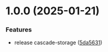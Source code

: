 # 1.0.0 (2025-01-21)

### Features

- release cascade-storage ([5da5631](https://github.com/yujiosaka/cascade-storage/commit/5da5631689bc1b733ac5c94132137a109545efd5))

